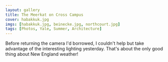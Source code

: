 ```yaml
---
layout: gallery
title: The Meerkat on Cross Campus
cover: habakkuk.jpg
imgs: [habakkuk.jpg, beinecke.jpg, northcourt.jpg]
tags: [Photos, Yale, Summer, Architecture]
---
```


Before returning the camera I'd borrowed, I couldn't help but take advantage of the interesting lighting yesterday. That's about the only good thing about New England weather!